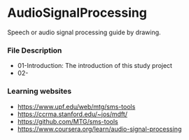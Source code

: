 # AudioSignalProcessing
Speech or audio signal processing guide by drawing.

### File Description
* 01-Introduction: The introduction of this study project
* 02-


### Learning websites
* https://www.upf.edu/web/mtg/sms-tools
* https://ccrma.stanford.edu/~jos/mdft/
* https://github.com/MTG/sms-tools
* https://www.coursera.org/learn/audio-signal-processing
